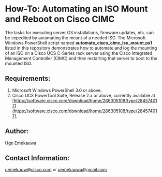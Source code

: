# How-To: Automating an ISO Mount and Reboot on Cisco CIMC

The tasks for executing server OS installations, firmware updates, etc. can be expedited by automating the mount of a needed ISO. The Microsoft Windows PowerShell script named **automate_cisco_cimc_iso_mount.ps1** listed in this repository demonstrates how to automate and log the mounting of an ISO on a Cisco UCS C-Series rack server using the Cisco Integrated Management Controller (CIMC) and then restarting that server to boot to the mounted ISO.

## Requirements:
  1. Microsoft Windows PowerShell 3.0 or above.
  2. Cisco UCS PowerTool Suite, Release 2.x or above, currently available at [https://software.cisco.com/download/home/286305108/type/284574017](https://software.cisco.com/download/home/286305108/type/284574017).

## Author:
Ugo Emekauwa

## Contact Information:
uemekauw@cisco.com or uemekauwa@gmail.com
